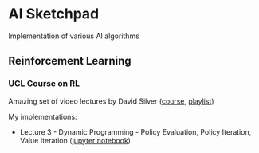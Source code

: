 # AI Sketchpad

Implementation of various AI algorithms

## Reinforcement Learning

### UCL Course on RL
Amazing set of video lectures by David Silver ([course](http://www0.cs.ucl.ac.uk/staff/d.silver/web/Teaching.html), [playlist](https://www.youtube.com/playlist?list=PLMZdRRhAoLnKFxZlmFoFp0uHVvN2PSE9T))

My implementations:
* Lecture 3 - Dynamic Programming - Policy Evaluation, Policy Iteration, Value Iteration ([jupyter notebook](UCL%20-%20Course%20on%20RL%20by%20David%20Silver/Lecture%2030%20-%20Planning%20by%20Dynamic%20Programming/Planning%20by%20Dynamic%20Programming.ipynb))
